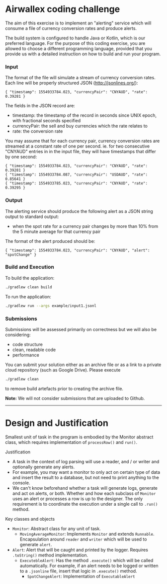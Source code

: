 # Airwallex coding challenge

The aim of this exercise is to implement an "alerting" service which
will consume a file of currency conversion rates and
produce alerts.

The build system is configured to handle Java or Kotlin, which is our preferred language.
For the purpose of this coding exercise, you are allowed to choose a different programming language,
provided that you provide us with a detailed instruction on how to build and run your program.


### Input

The format of the file will simulate a stream of currency
conversion rates. Each line will be properly structured
JSON (http://jsonlines.org/):

    { "timestamp": 1554933784.023, "currencyPair": "CNYAUD", "rate": 0.39281 }

The fields in the JSON record are:
- timestamp: the timestamp of the record in seconds since UNIX epoch, 
  with fractional seconds specified
- currencyPair: the sell and buy currencies which the rate relates to
- rate: the conversion rate

You may assume that for each currency pair, currency conversion rates are streamed
at a constant rate of one per second. ie. for two consecutive "CNYAUD" entries in
in the input file, they will have timestamps that differ by one second:

    { "timestamp": 1554933784.023, "currencyPair": "CNYAUD", "rate": 0.39281 }
    { "timestamp": 1554933784.087, "currencyPair": "USDAUD", "rate": 0.85641 }
    { "timestamp": 1554933785.023, "currencyPair": "CNYAUD", "rate": 0.39295 }

### Output

The alerting service should produce the following alert as a JSON string output to
standard output:
- when the spot rate for a currency pair changes by more than 10% from the 5 minute average for that currency pair

The format of the alert produced should be:

    { "timestamp": 1554933784.023, "currencyPair": "CNYAUD", "alert": "spotChange" }

### Build and Execution

To build the application:
```bash
./gradlew clean build
```
To run the application:
```bash
./gradlew run --args example/input1.jsonl
```

### Submissions

Submissions will be assessed primarily on correctness but we will also be considering:
- code structure
- clean, readable code
- performance

You can submit your solution either as an archive file or as a link to a private cloud repository (such as Google Drive).
Please execute
```bash
./gradlew clean
```
to remove build artefacts prior to creating the archive file.

**Note:** We will not consider submissions that are uploaded to Github.

---

# Design and Justification

Smallest unit of task in the program is embodied by the Monitor abstract class, which requires implementation of `processRow()` and `run()`.

Justification
- A task in the context of log parsing will use a reader, and / or writer and optionally generate any alerts.
- For example, you may want a monitor to only act on certain type of data and insert the result to a database, but not need to print anything to the console.
- We can't know beforehand whether a task will generate logs, generate and act on alerts, or both. Whether and how each subclass of `Monitor` uses an alert or processes a row is up to the designer. The only requirement is to coordinate the execution under a single call to `.run()` method.

Key classes and objects
- `Monitor`: Abstract class for any unit of task. 
    - `MovingAverageMonitor`: Implements `Monitor` and extends `Runnable`. Encapsulation around `reader` and `writer` which will be used to generate `alert`.
- `Alert`: Alert that will be caught and printed by the logger. Requires `.toString()` method implementation.
    - `ExecutebleAlert`: Has the method `.execute()` which will be called automatically. For example, if an alert needs to be logged or written to a `.jsonline` file, insert that logic in  `.execute()` method.
        - `SpotChangeAlert`: Implementation of `ExecutableAlert`
